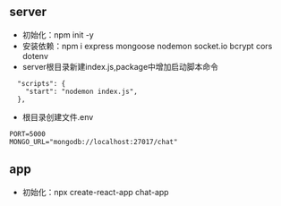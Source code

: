 ## server
- 初始化：npm init -y
- 安装依赖：npm i express mongoose nodemon socket.io bcrypt cors dotenv
- server根目录新建index.js,package中增加启动脚本命令
```
  "scripts": {
    "start": "nodemon index.js",
  },
```
- 根目录创建文件.env
```
PORT=5000
MONGO_URL="mongodb://localhost:27017/chat"
```

## app
- 初始化：npx create-react-app chat-app
